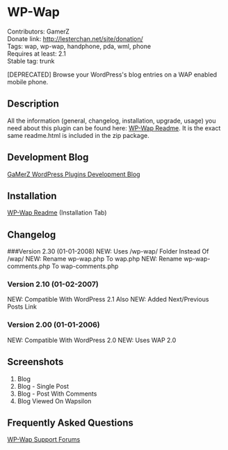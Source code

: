 # WP-Wap
Contributors: GamerZ  
Donate link: http://lesterchan.net/site/donation/  
Tags: wap, wp-wap, handphone, pda, wml, phone  
Requires at least: 2.1  
Stable tag: trunk  

[DEPRECATED] Browse your WordPress's blog entries on a WAP enabled mobile phone.

## Description

All the information (general, changelog, installation, upgrade, usage) you need about this plugin can be found here: [WP-Wap Readme](http://lesterchan.net/wordpress/readme/wp-wap.html "WP-Wap Readme").
It is the exact same readme.html is included in the zip package.

## Development Blog

[GaMerZ WordPress Plugins Development Blog](http://lesterchan.net/wordpress/ "GaMerZ WordPress Plugins Development Blog")

## Installation

[WP-Wap Readme](http://lesterchan.net/wordpress/readme/wp-wap.html "WP-Wap Readme") (Installation Tab)

## Changelog
###Version 2.30 (01-01-2008)
NEW: Uses /wp-wap/ Folder Instead Of /wap/
NEW: Rename wp-wap.php To wap.php
NEW: Rename wp-wap-comments.php To wap-comments.php

### Version 2.10 (01-02-2007)
NEW: Compatible With WordPress 2.1 Also
NEW: Added Next/Previous Posts Link

### Version 2.00 (01-01-2006)
NEW: Compatible With WordPress 2.0
NEW: Uses WAP 2.0

## Screenshots

1. Blog
2. Blog - Single Post
3. Blog - Post With Comments
4. Blog Viewed On Wapsilon

## Frequently Asked Questions

[WP-Wap Support Forums](http://forums.lesterchan.net/index.php?board=22.0 "WP-Wap Support Forums")
